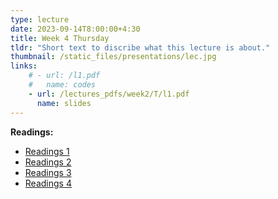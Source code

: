 ```yaml
---
type: lecture
date: 2023-09-14T8:00:00+4:30
title: Week 4 Thursday
tldr: "Short text to discribe what this lecture is about."
thumbnail: /static_files/presentations/lec.jpg
links: 
    # - url: /l1.pdf
    #   name: codes
    - url: /lectures_pdfs/week2/T/l1.pdf
      name: slides
---
```

**Readings:**
- [Readings 1](/readings_pdfs/week2/TH/r1.pdf)
- [Readings 2](/readings_pdfs/week2/TH/r2.pdf)
- [Readings 3](/readings_pdfs/week2/TH/r3.pdf)
- [Readings 4](/readings_pdfs/week2/TH/r4.pdf)


